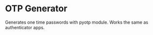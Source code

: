 # OTP Generator
 Generates one time passwords with pyotp module. Works the same as authenticator apps.
